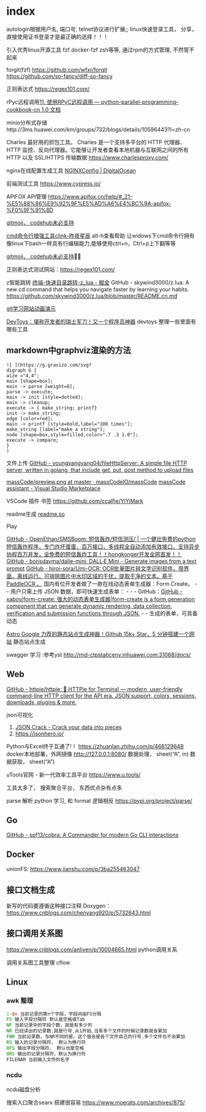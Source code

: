 # index

autologin根据用户名, 端口号, telnet协议进行扩展;; linux快速登录工具， 分享，  直接使用证书登录才是最正确的选择！！！

引入优秀linux开源工具 fzf  docker-fzf zsh等等, 通过rpm的方式管理, 不然管不起来  

forgit(fzf) https://github.com/wfxr/forgit  
https://github.com/so-fancy/diff-so-fancy

正则表达式 https://regex101.com/

rPyc远程调用[11. 使用RPyC远程调用 — python-parallel-programming-cookbook-cn 1.0 文档](https://python-parallel-programmning-cookbook.readthedocs.io/zh_CN/latest/chapter5/11_A_remote_procedure_call_with_RPyC.html)

minio分布式存储http://3ms.huawei.com/km/groups/732/blogs/details/10596443?l=zh-cn

Charles
最好用的抓包工具。 Charles 是一个支持多平台的 HTTP 代理器、HTTP 监控、反向代理器。它能够让开发者查看本地机器与互联网之间的所有 HTTP 以及 SSL/HTTPS 传输数据
https://www.charlesproxy.com/

nginx在线配置生成工具 [NGINXConfig | DigitalOcean](https://www.digitalocean.com/community/tools/nginx?global.app.lang=zhCN)

前端测试工具 https://www.cypress.io/

APIFOX API管理 https://www.apifox.cn/help/#_21-%E5%88%86%E9%92%9F%E5%AD%A6%E4%BC%9A-apifox-%F0%9F%91%8D

[gitmoji， codehub未必支持](https://gitmoji.dev/)

[cmd命令行增强工具clink-昨夜星辰](https://hustlei.github.io/2018/11/clink-cmd-readline.html)   alt-h查看帮助 让widows下cmd命令行拥有像linux下bash一样具有行编辑能力,能够使用ctrl+n，Ctrl+p上下翻等等

[gitmoji， codehub未必支持](https://gitmoji.dev/)


正则表达式测试网站：https://regex101.com/


z智能跳转  [终端-快速目录跳转-z_lua - 掘金](https://juejin.cn/post/6844903955504300040)
GitHub - skywind3000/z.lua: A new cd command that helps you navigate faster by learning your habits.
https://github.com/skywind3000/z.lua/blob/master/README.cn.md

[git学习网站动画演示](https://learngitbranching.js.org/?locale=zh_CN)

[DevToys：堪称开发者的瑞士军刀！又一个程序员神器](https://zhuanlan.zhihu.com/p/469941340)  devtoys
    整理一些里面有哪些工具

## markdown中graphviz渲染的方法
```
![ ](https://g.gravizo.com/svg?
digraph G {
aize ="4,4";
main [shape=box];
main -> parse [weight=8];
parse -> execute;
main -> init [style=dotted];
main -> cleanup;
execute -> { make_string; printf}
init -> make_string;
edge [color=red];
main -> printf [style=bold,label="100 times"];
make_string [label="make a string"];
node [shape=box,style=filled,color=".7 .3 1.0"];
execute -> compare;
}
)
```


文件上传 [GitHub - youngyangyang04/fileHttpServer: A simple file HTTP server, written in golang, that include get, put, post method to upload files](https://github.com/youngyangyang04/fileHttpServer)



[massCode/preview.png at master · massCodeIO/massCode](https://github.com/massCodeIO/massCode/blob/master/preview.png)
[massCode assistant - Visual Studio Marketplace](https://marketplace.visualstudio.com/items?itemName=AntonReshetov.masscode-assistant)

VSCode 插件
书签  https://github.com/ccalfje/YiYiMark


readme生成  [readme.so](https://readme.so/)



Play

[GitHub - OpenEthan/SMSBoom: 短信轰炸/短信测压/ | 一个健壮免费的python短信轰炸程序，专门炸坏蛋蛋，百万接口，多线程全自动添加有效接口，支持异步协程百万并发，全免费的短信轰炸工具！！hongkonger开发全网首发！！](https://github.com/OpenEthan/SMSBoom)
[GitHub - borisdayma/dalle-mini: DALL·E Mini - Generate images from a text prompt](https://github.com/borisdayma/dalle-mini)
[GitHub - hiroi-sora/Umi-OCR: OCR批量图片转文字识别软件，带界面，离线运行。可排除图片中水印区域的干扰，提取干净的文本。基于 PaddleOCR 。](https://github.com/hiroi-sora/Umi-OCR) 
国内有位开发者做了一款在线动态表单生成器：Form Create。 -  - 用户只需上传 JSON 数据，即可快速生成表单： -  -  - GitHub：[GitHub - xaboy/form-create: 强大的动态表单生成器|form-create is a form generation component that can generate dynamic rendering, data collection, verification and submission functions through JSON.](https://github.com/xaboy/form-create) -  - 生成的表单，可具备动态





[Astro Google 力荐的静态站点生成神器！Github 15k+ Star，5 分钟搭建一个网站](https://zhuanlan.zhihu.com/p/553352876)  静态站点生成

swagger 学习 :参考yst http://rnd-ctpstaticenv.inhuawei.com:31068/docs/

## Web

[GitHub - httpie/httpie: 🥧 HTTPie for Terminal — modern, user-friendly command-line HTTP client for the API era. JSON support, colors, sessions, downloads, plugins & more.](https://github.com/httpie/httpie)

json可视化
1. [JSON Crack - Crack your data into pieces](https://jsoncrack.com/editor)
2. https://jsonhero.io/



Python与Excel终于互通了!！ https://zhuanlan.zhihu.com/p/468129648
docker本地部署，外网镜像
http://127.0.0.1:8080/
数据处理， sheet(“A”, in)
数据获取， sheet(“A”)


uTools官网 - 新一代效率工具平台 https://www.u.tools/

工具太多了， 搜索聚合平台， 东西优点杂有点多


parse  解析 python 学习, 和 format 逻辑相反  https://pypi.org/project/parse/



## Go

[GitHub - spf13/cobra: A Commander for modern Go CLI interactions](https://github.com/spf13/cobra)



## Docker

unionFS: https://www.jianshu.com/p/3ba255463047


## 接口文档生成

新写的代码要遵循这种接口注释
Doxygen： https://www.cnblogs.com/chenyang920/p/5732643.html


## 接口调用关系图

https://www.cnblogs.com/anliven/p/10004665.html  python调用关系

调用关系图工具整理  cflow


## Linux

### awk 整理

```awk
1~$n 当前记录的第n个字段，字段间由FS分隔
FS 输入字段分隔符 默认是空格或Tab
NF 当前记录中的字段个数，就是有多少列
NR 已经读出的记录数,就是行号,从1开始,当有多个文件的时候记录数就会累加
FNR 当前记录数，与NR不同的是，这个值会是各个文件自己的行号,多个文件也不会累加
RS 输入的记录分隔符， 默认为换行符
OFS 输出字段分隔符， 默认也是空格
ORS 输出的记录分隔符，默认为换行符
FILENAM 当前输入文件的名字

```
### ncdu

ncdu磁盘分析



搜索入口聚合searx   搭建很容易 https://www.moerats.com/archives/875/


